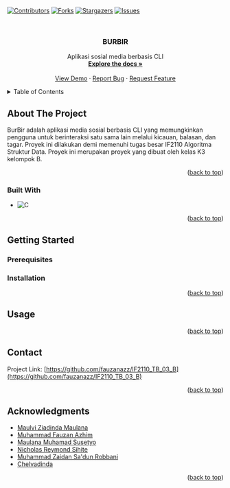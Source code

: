 <!-- Improved compatibility of back to top link: See: https://github.com/othneildrew/Best-README-Template/pull/73 -->
<a name="readme-top"></a>

<!-- PROJECT SHIELDS -->
<!--
*** I'm using markdown "reference style" links for readability.
*** Reference links are enclosed in brackets [ ] instead of parentheses ( ).
*** See the bottom of this document for the declaration of the reference variables
*** for contributors-url, forks-url, etc. This is an optional, concise syntax you may use.
*** https://www.markdownguide.org/basic-syntax/#reference-style-links
-->
[![Contributors][contributors-shield]][contributors-url]
[![Forks][forks-shield]][forks-url]
[![Stargazers][stars-shield]][stars-url]
[![Issues][issues-shield]][issues-url]



<!-- PROJECT LOGO -->
<br />
<div align="center">

<h3 align="center">BURBIR</h3>

  <p align="center">
    Aplikasi sosial media berbasis CLI
    <br />
    <a href="https://github.com/fauzanazz/IF2110_TB_03_B"><strong>Explore the docs »</strong></a>
    <br />
    <br />
    <a href="https://github.com/fauzanazz/IF2110_TB_03_B">View Demo</a>
    ·
    <a href="https://github.com/fauzanazz/IF2110_TB_03_B/issues">Report Bug</a>
    ·
    <a href="https://github.com/fauzanazz/IF2110_TB_03_B/issues">Request Feature</a>
  </p>
</div>



<!-- TABLE OF CONTENTS -->
<details>
  <summary>Table of Contents</summary>
  <ol>
    <li>
      <a href="#about-the-project">About The Project</a>
      <ul>
        <li><a href="#built-with">Built With</a></li>
      </ul>
    </li>
    <li>
      <a href="#getting-started">Getting Started</a>
      <ul>
        <li><a href="#prerequisites">Prerequisites</a></li>
        <li><a href="#installation">Installation</a></li>
      </ul>
    </li>
    <li><a href="#usage">Usage</a></li>
    <li><a href="#contact">Contact</a></li>
    <li><a href="#acknowledgments">Acknowledgments</a></li>
  </ol>
</details>



<!-- ABOUT THE PROJECT -->
## About The Project


BurBir adalah aplikasi media sosial berbasis CLI yang memungkinkan pengguna untuk berinteraksi satu sama lain melalui kicauan, balasan, dan tagar. Proyek ini dilakukan demi memenuhi tugas besar IF2110 Algoritma Struktur Data. Proyek ini merupakan proyek yang dibuat oleh kelas K3 kelompok B.

<p align="right">(<a href="#readme-top">back to top</a>)</p>



### Built With

* ![C](https://img.shields.io/badge/c-%2300599C.svg?style=for-the-badge&logo=c&logoColor=white)


<p align="right">(<a href="#readme-top">back to top</a>)</p>



<!-- GETTING STARTED -->
## Getting Started

### Prerequisites

### Installation


<p align="right">(<a href="#readme-top">back to top</a>)</p>



<!-- USAGE EXAMPLES -->
## Usage



<p align="right">(<a href="#readme-top">back to top</a>)</p>


<!-- CONTACT -->
## Contact

Project Link: [https://github.com/fauzanazz/IF2110_TB_03_B](https://github.com/fauzanazz/IF2110_TB_03_B)

<p align="right">(<a href="#readme-top">back to top</a>)</p>



<!-- ACKNOWLEDGMENTS -->
## Acknowledgments

* [Maulvi Ziadinda Maulana](https://github.com/maulvi-zm)
* [Muhammad Fauzan Azhim](https://github.com/fauzanazz)
* [Maulana Muhamad Susetyo](https://github.com/LastPrism7)
* [Nicholas Reymond Sihite](https://github.com/nicholasrs05)
* [Muhammad Zaidan Sa'dun Robbani](https://github.com/zaidanav)
* [Chelvadinda](https://github.com/chelvadinda)

<p align="right">(<a href="#readme-top">back to top</a>)</p>



<!-- MARKDOWN LINKS & IMAGES -->
<!-- https://www.markdownguide.org/basic-syntax/#reference-style-links -->
[contributors-shield]: https://img.shields.io/github/contributors/fauzanazz/IF2110_TB_03_B.svg?style=for-the-badge
[contributors-url]: https://github.com/fauzanazz/IF2110_TB_03_B/graphs/contributors
[forks-shield]: https://img.shields.io/github/forks/fauzanazz/IF2110_TB_03_B.svg?style=for-the-badge
[forks-url]: https://github.com/fauzanazz/IF2110_TB_03_B/network/members
[stars-shield]: https://img.shields.io/github/stars/fauzanazz/IF2110_TB_03_B.svg?style=for-the-badge
[stars-url]: https://github.com/fauzanazz/IF2110_TB_03_B/stargazers
[issues-shield]: https://img.shields.io/github/issues/fauzanazz/IF2110_TB_03_B.svg?style=for-the-badge
[issues-url]: https://github.com/fauzanazz/IF2110_TB_03_B/issues
[JQuery.com]: https://img.shields.io/badge/jQuery-0769AD?style=for-the-badge&logo=jquery&logoColor=white
[JQuery-url]: https://jquery.com 
